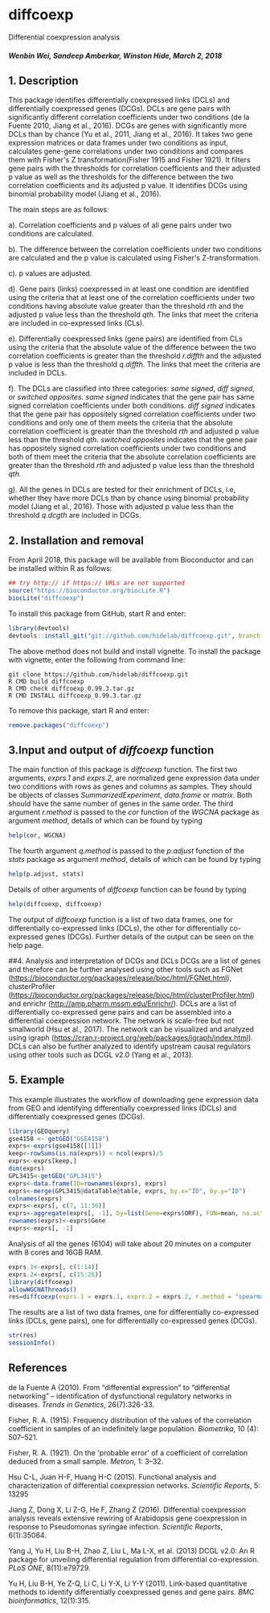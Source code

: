 diffcoexp
=========
Differential coexpression analysis

##### Wenbin Wei, Sandeep Amberkar, Winston Hide, March 2, 2018

## 1. Description

This package identifies differentially coexpressed links (DCLs) and differentially coexpressed genes (DCGs). DCLs are gene pairs with significantly different correlation coefficients under two conditions (de la Fuente 2010, Jiang et al., 2016). DCGs are genes with significantly more DCLs than by chance (Yu et al., 2011, Jiang et al., 2016). It takes two gene expression matrices or data frames under two conditions as input, calculates gene-gene correlations under two conditions and compares them with Fisher's Z transformation(Fisher 1915 and Fisher 1921). It filters gene pairs with the thresholds for correlation coefficients and their adjusted p value as well as the thresholds for the difference between the two correlation coefficients and its adjusted p value. It identifies DCGs using binomial probability model (Jiang et al., 2016).

The main steps are as follows:

a). Correlation coefficients and p values of all gene pairs under two conditions are calculated.

b). The difference between the correlation coefficients  under two conditions are calculated and the p value is calculated using Fisher's Z-transformation.

c). p values are adjusted.

d). Gene pairs (links) coexpressed in at least one condition are identified using the criteria that at least one of the correlation coefficients under two conditions having absolute value greater than the threshold *rth* and the adjusted p value less than the threshold *qth*. The links that meet the criteria are included in co-expressed links (CLs).

e). Differentially coexpressed links (gene pairs) are identified from CLs using the criteria that the absolute value of the difference between the two correlation coefficients is greater than the threshold *r.diffth* and the adjusted p value is less than the threshold *q.diffth*. The links that meet the criteria are included in DCLs.

f). The DCLs are classified into three categories: *same signed*, *diff signed*, or *switched opposites*. *same signed* indicates that the gene pair has same signed correlation coefficients under both conditions. *diff signed* indicates that the gene pair has oppositely signed correlation coefficients under two conditions and only one of them meets the criteria that the absolute correlation coefficient is greater than the threshold *rth* and adjusted p value less than the threshold *qth*. *switched opposites* indicates that the gene pair has oppositely signed correlation coefficients under two conditions and both of them meet the criteria that the absolute correlation coefficients are greater than the threshold *rth* and adjusted p value less than the threshold *qth*.

g). All the genes in DCLs are tested for their enrichment of DCLs, i.e, whether they have more DCLs than by chance using binomial probability model (Jiang et al., 2016). Those with adjusted p value less than the threshold *q.dcgth* are included in DCGs.

## 2. Installation and removal
From April 2018, this package will be available from Bioconductor and can be
installed within R as follows:
```R
## try http:// if https:// URLs are not supported
source("https://bioconductor.org/biocLite.R")
biocLite("diffcoexp")
```
To install this package from GitHub, start R and enter:
```R
library(devtools)
devtools::install_git("git://github.com/hidelab/diffcoexp.git", branch = "master")
```
The above method does not build and install vignette. To install the package with vignette, enter the following from command line:
```
git clone https://github.com/hidelab/diffcoexp.git
R CMD build diffcoexp
R CMD check diffcoexp_0.99.3.tar.gz
R CMD INSTALL diffcoexp_0.99.3.tar.gz
```
To remove this package, start R and enter:
```R
remove.packages("diffcoexp")
```

## 3.Input and output of *diffcoexp* function
The main function of this package is *diffcoexp* function. The first two arguments, *exprs.1* and *exprs.2*, are normalized gene expression data under two conditions with rows as genes and columns as samples. They should be objects of classes *SummarizedExperiment*, *data.frame* or *matrix*. Both should have the same number of genes in the same order. The third argument *r.method* is passed to the *cor* function of the *WGCNA* package as argument *method*, details of which can be found by typing
```R
help(cor, WGCNA)
```
The fourth argument *q.method* is passed to the *p.adjust* function of the *stats* package as argument *method*, details of which can be found by typing
```R
help(p.adjust, stats)
```
Details of other arguments of *diffcoexp* function can be found by typing
```R
help(diffcoexp, diffcoexp)
```
The output of *diffcoexp* function is a list of two data frames, one for differentially co-expressed links (DCLs), the other for differentially co-expressed genes (DCGs). Further details of the output can be seen on the help page.

##4. Analysis and interpretation of DCGs and DCLs
DCGs are a list of genes and therefore can be further analysed using other tools such as FGNet (https://bioconductor.org/packages/release/bioc/html/FGNet.html), clusterProfiler (https://bioconductor.org/packages/release/bioc/html/clusterProfiler.html) and enrichr (http://amp.pharm.mssm.edu/Enrichr/). DCLs are a list of differentially co-expressed gene pairs and can be assembled into a differential coexpression network. The network is scale-free but not smallworld (Hsu et al., 2017). The network can be visualized and analyzed using igraph (https://cran.r-project.org/web/packages/igraph/index.html). DCLs can also be further analyzed to identify upstream causal regulators using other tools such as DCGL v2.0 (Yang et al., 2013).

## 5. Example

This example illustrates the workflow of downloading gene expression data from GEO and identifying differentially coexpressed links (DCLs) and differentially coexpressed genes (DCGs).

```R
library(GEOquery)
gse4158 <- getGEO("GSE4158")
exprs<-exprs(gse4158[[1]])
keep<-rowSums(is.na(exprs)) < ncol(exprs)/5
exprs<-exprs[keep,]
dim(exprs)
GPL3415<-getGEO("GPL3415")
exprs<-data.frame(ID=rownames(exprs), exprs)
exprs<-merge(GPL3415@dataTable@table, exprs, by.x="ID", by.y="ID")
colnames(exprs)
exprs<-exprs[, c(7, 11:36)]
exprs<-aggregate(exprs[, -1], by=list(Gene=exprs$ORF), FUN=mean, na.action = na.omit)
rownames(exprs)<-exprs$Gene
exprs<-exprs[, -1]
```
Analysis of all the genes (6104) will take about 20 minutes on a computer with 8 cores and 16GB RAM.
```R
exprs.1<-exprs[, c(1:14)]
exprs.2<-exprs[, c(15:26)]
library(diffcoexp)
allowWGCNAThreads()
res=diffcoexp(exprs.1 = exprs.1, exprs.2 = exprs.2, r.method = "spearman" )
```
The results are a list of two data frames, one for differentially co-expressed links (DCLs, gene pairs), one for differentially co-expressed genes (DCGs).
```R
str(res)
sessionInfo()
```
## References
de la Fuente A (2010). From “differential expression” to “differential networking” –
identification of dysfunctional regulatory networks in diseases. *Trends in Genetics*, 26(7):326-33.

Fisher, R. A. (1915). Frequency distribution of the values of the correlation coefficient in samples of an indefinitely large population. *Biometrika*, 10 (4): 507–521. 

Fisher, R. A. (1921). On the 'probable error' of a coefficient of correlation deduced from a small sample. *Metron*, 1: 3–32.

Hsu C-L, Juan H-F, Huang H-C (2015). Functional analysis and characterization of differential coexpression networks. *Scientific Reports*, 5: 13295

Jiang Z, Dong X, Li Z-G, He F, Zhang Z (2016). Differential coexpression analysis reveals extensive rewiring of Arabidopsis gene coexpression in response to Pseudomonas syringae infection. *Scientific Reports*, 6(1):35064.

Yang J, Yu H, Liu B-H, Zhao Z, Liu L, Ma L-X, et al. (2013) DCGL v2.0: An R package for unveiling differential regulation from differential co-expression. *PLoS ONE*, 8(11):e79729.

Yu H, Liu B-H, Ye Z-Q, Li C, Li Y-X, Li Y-Y (2011). Link-based quantitative methods to identify differentially coexpressed genes and gene pairs. *BMC bioinformatics*, 12(1):315.
